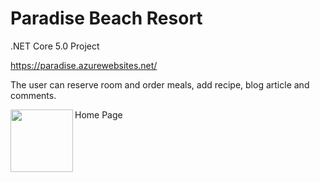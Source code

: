 # Paradise Beach Resort
.NET Core 5.0 Project

https://paradise.azurewebsites.net/

The user can reserve room and order meals, add recipe, blog article and comments.

 Home Page
<img align="left" width="100" height="100" src="https://user-images.githubusercontent.com/74212719/120187485-8409b180-c21d-11eb-8c9e-1816fa862c51.jpg">




